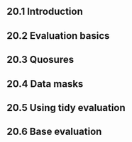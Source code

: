 20.1 Introduction
-----------------

20.2 Evaluation basics
----------------------

20.3 Quosures
-------------

20.4 Data masks
---------------

20.5 Using tidy evaluation
--------------------------

20.6 Base evaluation
--------------------
